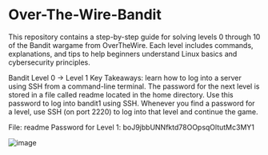 # Over-The-Wire-Bandit
This repository contains a step-by-step guide for solving levels 0 through 10 of the Bandit wargame from OverTheWire. Each level includes commands, explanations, and tips to help beginners understand Linux basics and cybersecurity principles.

Bandit Level 0 → Level 1
Key Takeaways: learn how to log into a server using SSH from a command-line terminal.
The password for the next level is stored in a file called readme located in the home directory. Use this password to log into bandit1 using SSH. Whenever you find a password for a level, use SSH (on port 2220) to log into that level and continue the game.

File: readme
Password for Level 1: boJ9jbbUNNfktd78OOpsqOltutMc3MY1

![image](https://github.com/user-attachments/assets/3866d3e8-d93f-44f9-bdcc-48054fb3d35b)
